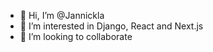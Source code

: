 - 👋 Hi, I’m @Jannickla
- 👀 I’m interested in Django, React and Next.js
- 💞️ I’m looking to collaborate
<!---
Jannickla/Jannickla is a ✨ special ✨ repository because its `README.md` (this file) appears on your GitHub profile.
You can click the Preview link to take a look at your changes.
--->
